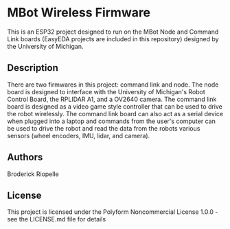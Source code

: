 # MBot Wireless Firmware
This is an ESP32 project designed to run on the MBot Node and Command Link boards (EasyEDA projects are included in this repository) designed by the University of Michigan.

## Description
There are two firmwares in this project: command link and node. The node board is designed to interface with the University of Michigan's Robot Control Board, the RPLIDAR A1, and a OV2640 camera.
The command link board is designed as a video game style controller that can be used to drive the robot wirelessly. The command link board can also act as a serial device when plugged into a laptop and commands from the user's computer can be used to drive the robot and read the data from the robots various sensors (wheel encoders, IMU, lidar, and camera).

## Authors
Broderick Riopelle

## License
This project is licensed under the Polyform Noncommercial License 1.0.0 - see the LICENSE.md file for details
